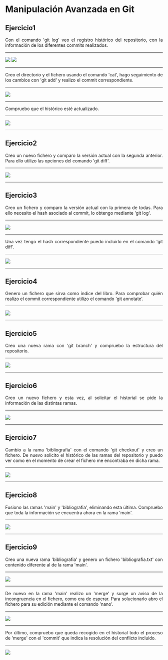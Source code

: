 <div align="justify">

# Manipulación Avanzada en Git


## Ejercicio1

Con el comando 'git log' veo el registro histórico del repositorio, con la información de los diferentes commits realizados.

---

<img src="img/log1.png">

<img src="img/log2.png">

---

Creo el directorio y el fichero usando el comando 'cat', hago seguimiento de los cambios con 'git add' y realizo el commit correspondiente.

---

<img src="img/captura3.png">

---

Compruebo que el histórico esté actualizado.

---

<img src="img/captura4.png">

---
## Ejercicio2

Creo un nuevo fichero y comparo la versión actual con la segunda anterior. Para ello utilizo las opciones del comando 'git diff'.

---

<img src="img/captura5.png">

---
## Ejercicio3

Creo un fichero y comparo la versión actual con la primera de todas. Para ello necesito el hash asociado al commit, lo obtengo mediante 'git log'.

---

<img src="img/captura6.png">

---

Una vez tengo el hash correspondiente puedo incluirlo en el comando 'git diff'.

---

<img src="img/captura7.png">

---
## Ejercicio4

Genero un fichero que sirva como índice del libro. Para comprobar quién realizo el commit correspondiente utilizo el comando 'git annotate'.

---

<img src="img/captura8.png">

---
## Ejercicio5

Creo una nueva rama con 'git branch' y compruebo la estructura del repositorio.

---

<img src="img/captura9.png">

---
## Ejercicio6

Creo un nuevo fichero y esta vez, al solicitar el historial se pide la información de las distintas ramas. 

---

<img src="img/captura10.png">

---
## Ejercicio7

Cambio a la rama 'bibliografia' con el comando 'git checkout' y creo un fichero. De nuevo solicito el histórico de las ramas del repositorio y puedo ver como en el momento de crear el fichero me encontraba en dicha rama. 

---

<img src="img/captura11.png">

---
## Ejercicio8

Fusiono las ramas 'main' y 'bibliografia', eliminando esta última. Compruebo que toda la información se encuentra ahora en la rama 'main'.

---

<img src="img/captura12.png">

---
## Ejercicio9

Creo una nueva rama 'bibliografia' y genero un fichero 'bibliografia.txt' con contenido diferente al de la rama 'main'.

---

<img src="img/captura13.png">

---
De nuevo en la rama 'main' realizo un 'merge' y surge un aviso de la incongruencia en el fichero, como era de esperar. Para solucionarlo abro el fichero para su edición mediante el comando 'nano'. 

---

<img src="img/captura14.png">

---
Por último, compruebo que queda recogido en el historial todo el proceso de 'merge' con el 'commit' que indica la resolución del conflicto incluido.

---
<img src="img/captura15.png">

</div>




